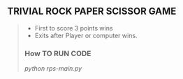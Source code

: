 ## TRIVIAL ROCK PAPER SCISSOR GAME
>
> - First to score 3 points wins
> - Exits after Player or computer wins.
>
> ### How TO RUN CODE
> 
> *python rps-main.py*
>
